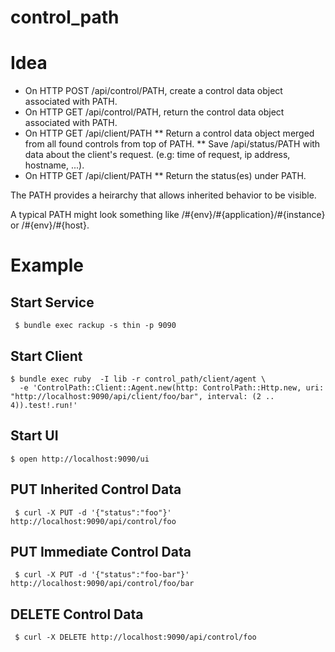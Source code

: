 # control_path

Idea
====

* On HTTP POST /api/control/PATH, create a control data object associated with PATH.
* On HTTP GET /api/control/PATH, return the control data object associated with PATH.
* On HTTP GET /api/client/PATH
** Return a control data object merged from all found controls from top of PATH.
** Save /api/status/PATH with data about the client's request. (e.g: time of request, ip address, hostname, ...).
* On HTTP GET /api/client/PATH
** Return the status(es) under PATH.

The PATH provides a heirarchy that allows inherited behavior to be visible.

A typical PATH might look something like /#{env}/#{application}/#{instance} or /#{env}/#{host}.

Example
=======

Start Service
-------------

```
 $ bundle exec rackup -s thin -p 9090
```

Start Client
-------------

```
$ bundle exec ruby  -I lib -r control_path/client/agent \
  -e 'ControlPath::Client::Agent.new(http: ControlPath::Http.new, uri: "http://localhost:9090/api/client/foo/bar", interval: (2 .. 4)).test!.run!'
```

Start UI
-------------
```
$ open http://localhost:9090/ui
```

PUT Inherited Control Data
----------------------

```
 $ curl -X PUT -d '{"status":"foo"}' http://localhost:9090/api/control/foo
```

PUT Immediate Control Data
----------------------

```
 $ curl -X PUT -d '{"status":"foo-bar"}' http://localhost:9090/api/control/foo/bar
```

DELETE Control Data
----------------------

```
 $ curl -X DELETE http://localhost:9090/api/control/foo
```
